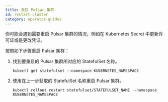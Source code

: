 ```yaml
---
title: 重启 Pulsar 集群
id: restart-cluster
category: operator-guides
---
```


你可能会遇到需要重启 Pulsar 集群的情况，例如在 Kubernetes Secret 中更新许可证或是更改凭证。

按照如下步骤重启 Pulsar 集群：

1. 找到要重启的 Pulsar 集群所对应的 StatefulSet 名称。

    ```
    kubectl get statefulset --namespace KUBERNETES_NAMESPACE
    ```

2. 使用在上一步获取的 StatefulSet 名称重启 Pulsar 集群。

    ```
    kubectl rollout restart statefulset/STATEFULSET_NAME --namespace KUBERNETES_NAMESPACE
    ```